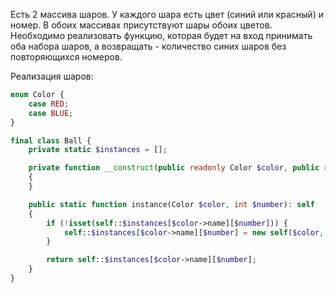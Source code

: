 Есть 2 массива шаров. У каждого шара есть цвет (синий или красный) и номер.
В обоих массивах присутствуют шары обоих цветов. Необходимо реализовать функцию,
которая будет на вход принимать оба набора шаров, а возвращать - количество синих шаров без повторяющихся номеров.

Реализация шаров:

```php
enum Color {
    case RED;
    case BLUE;
}

final class Ball {
    private static $instances = [];

    private function __construct(public readonly Color $color, public readonly int $number)
    {
    }

    public static function instance(Color $color, int $number): self
    {
        if (!isset(self::$instances[$color->name][$number])) {
            self::$instances[$color->name][$number] = new self($color, $number);
        }

        return self::$instances[$color->name][$number];
    }
}
```
